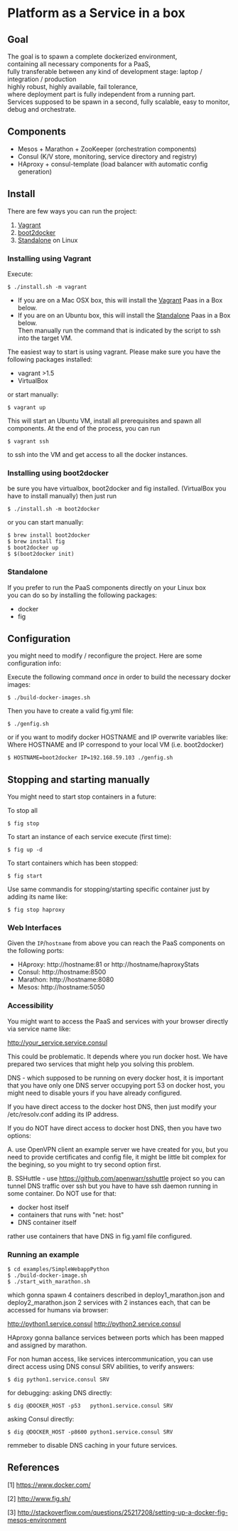 # Platform as a Service in a box

## Goal
The goal is to spawn a complete dockerized environment,<br />
containing all necessary components for a PaaS,<br />
fully transferable between any kind of development stage: laptop / integration / production<br />
highly robust, highly available, fail tolerance,<br />
where deployment part is fully independent from a running part.<br />
Services supposed to be spawn in a second, fully scalable, easy to monitor, debug and orchestrate.

## Components
- Mesos + Marathon + ZooKeeper (orchestration components)
- Consul (K/V store, monitoring, service directory and registry)
- HAproxy + consul-template (load balancer with automatic config generation)

## Install

There are few ways you can run the project:

1. [Vagrant](#installing-using-vagrant)
2. [boot2docker](#installing-using-boot2docker)
3. [Standalone](#standalone) on Linux

### Installing using Vagrant

Execute:

	$ ./install.sh -m vagrant

- If you are on a Mac OSX box, this will install the [Vagrant](#installing-using-vagrant) Paas in a Box below.<br />
- If you are on an Ubuntu box, this will install the [Standalone](#standalone) Paas in a Box below.<br />
Then manually run the command that is indicated by the script to ssh into the target VM.

The easiest way to start is using vagrant.
Please make sure you have the following packages installed:

- vagrant >1.5
- VirtualBox

or start manually:

	$ vagrant up

This will start an Ubuntu VM,
install all prerequisites and spawn all components.
At the end of the process, you can run 

	$ vagrant ssh

to ssh into the VM and get access to all the docker instances.

### Installing using boot2docker

be sure you have virtualbox, boot2docker and fig installed.
(VirtualBox you have to install manually) then just run 

	$ ./install.sh -m boot2docker

or you can start manually:

	$ brew install boot2docker
	$ brew install fig
	$ boot2docker up
	$ $(boot2docker init)

### Standalone

If you prefer to run the PaaS components directly on your Linux box<br />
you can do so by installing the following packages:

- docker
- fig

## Configuration

you might need to modify / reconfigure the project.
Here are some configuration info:

Execute the following command _once_
in order to build the necessary docker images:

	$ ./build-docker-images.sh

Then you have to create a valid fig.yml file:

	$ ./genfig.sh
       
or if you want to modify docker HOSTNAME and IP overwrite variables like:
Where HOSTNAME and IP correspond to your local VM (i.e. boot2docker)

	$ HOSTNAME=boot2docker IP=192.168.59.103 ./genfig.sh

## Stopping and starting manually

You might need to start stop containers in a future:

To stop all

	$ fig stop

To start an instance of each service execute (first time):

	$ fig up -d 
To start containers which has been stopped:

	$ fig start

Use same commandis for stopping/starting specific container
just by adding its name like:

	$ fig stop haproxy

### Web Interfaces

Given the `IP`/`hostname` from above
you can reach the PaaS components
on the following ports:

- HAproxy: http://hostname:81 or http://hostname/haproxyStats
- Consul: http://hostname:8500
- Marathon: http://hostname:8080
- Mesos: http://hostname:5050

### Accessibility

You might want to access the PaaS and services
with your browser directly via service name like:

http://your_service.service.consul

This could be problematic. It depends where you run docker host.
We have prepared two services that might help you solving this problem.

DNS - which supposed to be running on every docker host,
it is important that you have only one DNS server occupying port 53 on docker host,
you might need to disable yours if you have already configured.

If you have direct access to the docker host DNS,
then just modify your /etc/resolv.conf adding its IP address.

If you do NOT have direct access to docker host DNS,
then you have two options:

A. use OpenVPN client
an example server we have created for you,
but you need to provide certificates and config file,
it might be little bit complex for the begining,
so you might to try second option first.

B. SSHuttle - use https://github.com/apenwarr/sshuttle project so you can tunnel DNS traffic over ssh
but you have to have ssh daemon running in some container.
Do NOT use for that:
- docker host itself
- containers that runs with "net: host"
- DNS container itself

rather use containers that have DNS in fig.yaml file configured.

### Running an example

	$ cd examples/SimpleWebappPython
	$ ./build-docker-image.sh
	$ ./start_with_marathon.sh

which gonna spawn 4 containers described in deploy1_marathon.json and deploy2_marathon.json
2 services with 2 instances each, that can be accessed for humans via browser:

http://python1.service.consul
http://python2.service.consul

HAproxy gonna ballance services between ports
which has been mapped and assigned by marathon.

For non human access, like services intercommunication, you can use direct access 
using DNS consul SRV abilities, to verify answers:

	$ dig python1.service.consul SRV

for debugging:
asking DNS directly:

	$ dig @DOCKER_HOST -p53   python1.service.consul SRV

asking Consul directly:

	$ dig @DOCKER_HOST -p8600 python1.service.consul SRV

remmeber to disable DNS caching in your future services.

## References

[1] https://www.docker.com/

[2] http://www.fig.sh/

[3] http://stackoverflow.com/questions/25217208/setting-up-a-docker-fig-mesos-environment

